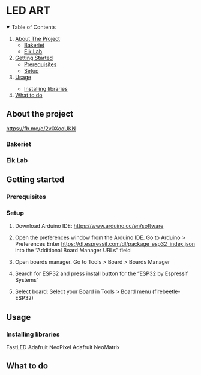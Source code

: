 
# LED ART

<!-- TABLE OF CONTENTS -->
<details open="open">
  <summary>Table of Contents</summary>
  <ol>
    <li>
      <a href="#about-the-project">About The Project</a>
      <ul>
        <li><a href="#bakeriet">Bakeriet</a></li>
        <li><a href="#eik-lab">Eik Lab</a></li>
      </ul>
    </li>
    <li>
      <a href="#getting-started">Getting Started</a>
      <ul>
        <li><a href="#prerequisites">Prerequisites</a></li>
        <li><a href="#setup">Setup</a></li>
      </ul>
    </li>
    <li><a href="#usage">Usage</a></li>
      <ul>
          <li><a href="#installing-libraries">Installing libraries</a></li>
      </ul>
    <li><a href="#what-to-do">What to do</a></li>
  </ol>
</details>

<!-- CONTENTS -->

## About the project
https://fb.me/e/2v0XooUKN

### Bakeriet

### Eik Lab

## Getting started

### Prerequisites

### Setup

1. Download Arduino IDE: https://www.arduino.cc/en/software

2. Open the preferences window from the Arduino IDE. Go to Arduino > Preferences
    Enter https://dl.espressif.com/dl/package_esp32_index.json into the “Additional Board Manager URLs” field
    
3. Open boards manager. Go to Tools > Board > Boards Manager

4. Search for ESP32 and press install button for the “ESP32 by Espressif Systems“

5. Select board: Select your Board in Tools > Board menu (firebeetle-ESP32)

## Usage

### Installing libraries
FastLED
Adafruit NeoPixel
Adafruit NeoMatrix
## What to do







